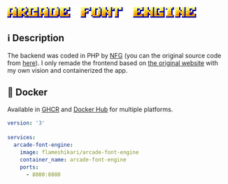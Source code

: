 <img src="./logo.png">

## ℹ️ Description

The backend was coded in PHP by <a href="https://nfgworld.com/">NFG</a> (you can the original source code from <a href="https://nfggames.com/system/arcade/builder.php">here</a>). I only remade the frontend based on <a href="https://nfggames.com/games/fontmaker/">the original website</a> with my own vision and containerized the app.


## 🐳 Docker

Available in <a href="https://github.com/flameshikari/arcade-font-engine/pkgs/container/arcade-font-engine">GHCR</a> and <a href="https://hub.docker.com/r/flameshikari/arcade-font-engine">Docker Hub</a> for multiple platforms.

```yaml
version: '3'

services:
  arcade-font-engine:
    image: flameshikari/arcade-font-engine
    container_name: arcade-font-engine
    ports:
      - 8080:8080
```